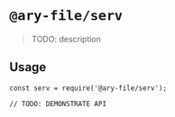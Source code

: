 # `@ary-file/serv`

> TODO: description

## Usage

```
const serv = require('@ary-file/serv');

// TODO: DEMONSTRATE API
```
